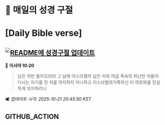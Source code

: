 # 🙏 매일의 성경 구절
# [Daily Bible verse]
## [![README에 성경구절 업데이트](https://github.com/DONGSUKA/first_test/actions/workflows/update-readme-bible.yml/badge.svg)](https://github.com/DONGSUKA/first_test/actions/workflows/update-readme-bible.yml)
<!-- START_BIBLE_VERSE -->
📖 **이사야 10:20**
> 남은 자만 돌아오리라 그 날에 이스라엘의 남은 자와 야곱 족속의 피난한 자들이 다시는 자기를 친 자를 의지하지 아니하고 이스라엘의거룩하신 이 여호와를 진실하게 의지하리니

🕊️ _업데이트 시각: 2025-10-21 20:45:50 KST_
  <!-- END_BIBLE_VERSE -->
## GITHUB_ACTION
